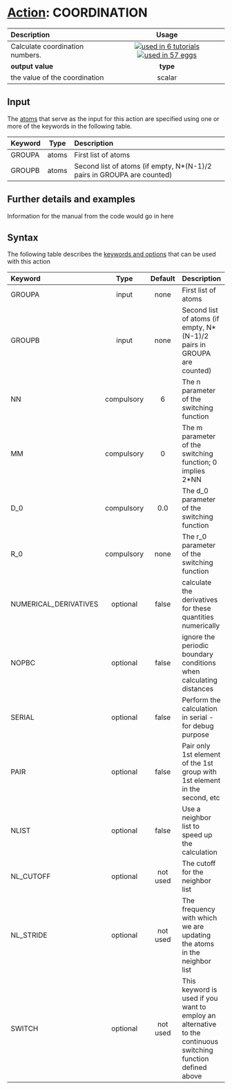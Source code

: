 # [Action](actions.md): COORDINATION

| Description    | Usage |
|:--------|:--------:|
| Calculate coordination numbers. | [![used in 6 tutorials](https://img.shields.io/badge/tutorials-6-green.svg)](https://www.plumed-tutorials.org/browse.html?search=COORDINATION)[![used in 57 eggs](https://img.shields.io/badge/nest-57-green.svg)](https://www.plumed-nest.org/browse.html?search=COORDINATION)|
 | **output value** | **type** |
| the value of the coordination | scalar |

## Input

The [atoms](specifying_atoms.html) that serve as the input for this action are specified using one or more of the keywords in the following table.

| Keyword |  Type | Description |
|:--------|:------:|:-----------|
| GROUPA | atoms | First list of atoms |
| GROUPB | atoms | Second list of atoms (if empty, N*(N-1)/2 pairs in GROUPA are counted) |


## Further details and examples 
Information for the manual from the code would go in here 
## Syntax 
The following table describes the [keywords and options](parsing.md) that can be used with this action 

| Keyword | Type | Default | Description |
|:-------|:----:|:-------:|:-----------|
| GROUPA | input | none | First list of atoms |
| GROUPB | input | none | Second list of atoms (if empty, N*(N-1)/2 pairs in GROUPA are counted) |
| NN | compulsory | 6 |  The n parameter of the switching function  |
| MM | compulsory | 0 |  The m parameter of the switching function; 0 implies 2*NN |
| D_0 | compulsory | 0.0 |  The d_0 parameter of the switching function |
| R_0 | compulsory | none | The r_0 parameter of the switching function |
| NUMERICAL_DERIVATIVES | optional | false |  calculate the derivatives for these quantities numerically |
| NOPBC | optional | false |  ignore the periodic boundary conditions when calculating distances |
| SERIAL | optional | false |  Perform the calculation in serial - for debug purpose |
| PAIR | optional | false |  Pair only 1st element of the 1st group with 1st element in the second, etc |
| NLIST | optional | false |  Use a neighbor list to speed up the calculation |
| NL_CUTOFF | optional | not used | The cutoff for the neighbor list |
| NL_STRIDE | optional | not used | The frequency with which we are updating the atoms in the neighbor list |
| SWITCH | optional | not used | This keyword is used if you want to employ an alternative to the continuous switching function defined above |
